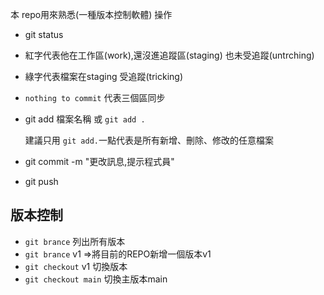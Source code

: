 本 repo用來熟悉(一種版本控制軟體) 操作

- git status

 - 紅字代表他在工作區(work),還沒進追蹤區(staging) 也未受追蹤(untrching)

 - 綠字代表檔案在staging 受追蹤(tricking)

 - `nothing to commit` 代表三個區同步


- git add 檔案名稱 或 `git add .`

  建議只用 `git add.`一點代表是所有新增、刪除、修改的任意檔案

- git commit -m "更改訊息,提示程式員"

- git push

## 版本控制

- `git brance` 列出所有版本
- `git brance` v1 =>將目前的REPO新增一個版本v1
- `git checkout` v1 切換版本
- `git checkout main` 切換主版本main

